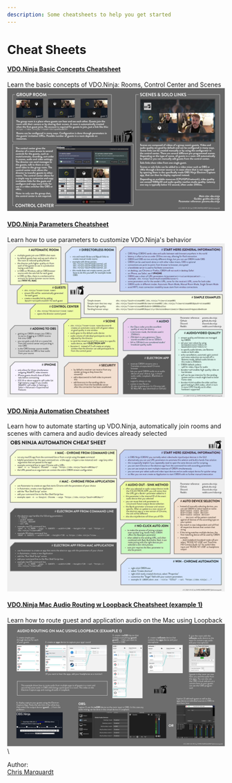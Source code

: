 ```yaml
---
description: Some cheatsheets to help you get started
---
```


# Cheat Sheets

#### [VDO.Ninja Basic Concepts Cheatsheet](https://github.com/steveseguin/vdo.ninja/blob/quickstart/basicconcepts/cheatsheet\_obsn\_basic\_concepts.md)

Learn the basic concepts of VDO.Ninja: Rooms, Control Center and Scenes![](<../.gitbook/assets/image (110) (1).png>)

#### [VDO.Ninja Parameters Cheatsheet](https://github.com/steveseguin/vdo.ninja/blob/quickstart/cheatsheet/cheatsheet\_obsn\_parameters.md)

Learn how to use parameters to customize VDO.Ninja's behavior\
![](<../.gitbook/assets/image (91) (1).png>)

#### [VDO.Ninja Automation Cheatsheet](https://github.com/steveseguin/vdo.ninja/blob/quickstart/automation/cheatsheet\_obsn\_automation.md)

Learn how to automate starting up VDO.Ninja, automatically join rooms and scenes with camera and audio devices already selected\
![](<../.gitbook/assets/image (92) (2).png>)

#### [VDO.Ninja Mac Audio Routing w Loopback Cheatsheet (example 1)](https://github.com/steveseguin/vdo.ninja/blob/quickstart/loopbackrouting1/cheatsheet\_obsn\_loopback\_routing1.md)

Learn how to route guest and application audio on the Mac using Loopback\
![](<../.gitbook/assets/image (98).png>)\


Author:\
[Chris Marquardt](https://chrismarquardt.com/)
